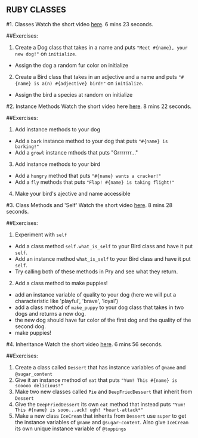 ## RUBY CLASSES

#1. Classes
Watch the short video [here](https://www.youtube.com/watch?v=r6wVziWXYWI). 6 mins 23 seconds.


##Exercises:
1. Create a Dog class that takes in a name and puts `"Meet #{name}, your new dog!"` on  `initialize`.   
  - Assign the dog a random fur color on initialize  
2. Create a Bird class that takes in an adjective and a name and  puts `"#{name} is a(n) #{adjective} bird!"` on  `initialize`.   
  - Assign the bird a species at random on initialize  

#2. Instance Methods
Watch the short video here [here](https://www.youtube.com/watch?v=c2a2bZf3LH4). 8 mins 22 seconds.


##Exercises:
1. Add instance methods to your dog
  - Add a `bark` instance method to your dog that puts `"#{name} is barking!"`
  - Add a `growl` instance mthods that puts "Grrrrrrr..."
3. Add instance methods to your bird
  - Add a `hungry` method that puts `"#{name} wants a cracker!"`
  - Add a `fly` methods that puts `"Flap! #{name} is taking flight!"`
4. Make your bird's ajective and name accessible

#3. Class Methods and 'Self'
Watch the short video [here](https://www.youtube.com/watch?v=0r93ZhzpeqI). 8 mins 28 seconds.

##Exercises:
1. Experiment with `self`
  - Add a class method `self.what_is_self` to your Bird class and have it put `self`.    
  - Add an instance method `what_is_self` to your Bird class and have it put `self`.    
  - Try calling both of these methods in Pry and see what they return.  
2. Add a class method to make puppies!
  - add an instance variable of quality to your dog (here we will put a characteristic like 'playful', 'brave', 'loyal')
  - add a class method of `make_puppy` to your dog class that takes in two dogs and returns a new dog.  
  - the new dog should have fur color of the first dog and the quality of the second dog.  
  - make puppies!  

#4. Inheritance 
Watch the short video [here](https://www.youtube.com/watch?v=BJWcH8Pnafw). 6 mins 56 seconds.


##Exercises:
1. Create a class called `Dessert` that has instance variables of `@name` and `@sugar_content`
2. Give it an instance method of `eat` that puts `"Yum! This #{name} is sooooo delicious!"`
3. Make two new classes called `Pie` and `DeepFriedDessert` that inherit from `Dessert`
4. Give the `DeepFriedDessert` its own `eat` method that instead puts `"Yum! This #{name} is sooo...ack! ugh! *heart-attack*"`
5. Make a new class `IceCream` that inherits from `Dessert` use `super` to get the instance variables of `@name` and `@sugar-content`. Also give `IceCream` its own unique instance variable of `@toppings`



